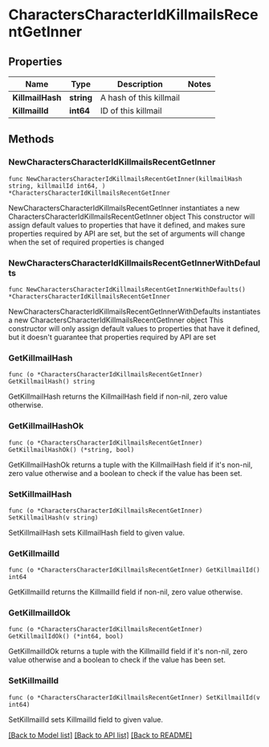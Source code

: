 # CharactersCharacterIdKillmailsRecentGetInner

## Properties

Name | Type | Description | Notes
------------ | ------------- | ------------- | -------------
**KillmailHash** | **string** | A hash of this killmail | 
**KillmailId** | **int64** | ID of this killmail | 

## Methods

### NewCharactersCharacterIdKillmailsRecentGetInner

`func NewCharactersCharacterIdKillmailsRecentGetInner(killmailHash string, killmailId int64, ) *CharactersCharacterIdKillmailsRecentGetInner`

NewCharactersCharacterIdKillmailsRecentGetInner instantiates a new CharactersCharacterIdKillmailsRecentGetInner object
This constructor will assign default values to properties that have it defined,
and makes sure properties required by API are set, but the set of arguments
will change when the set of required properties is changed

### NewCharactersCharacterIdKillmailsRecentGetInnerWithDefaults

`func NewCharactersCharacterIdKillmailsRecentGetInnerWithDefaults() *CharactersCharacterIdKillmailsRecentGetInner`

NewCharactersCharacterIdKillmailsRecentGetInnerWithDefaults instantiates a new CharactersCharacterIdKillmailsRecentGetInner object
This constructor will only assign default values to properties that have it defined,
but it doesn't guarantee that properties required by API are set

### GetKillmailHash

`func (o *CharactersCharacterIdKillmailsRecentGetInner) GetKillmailHash() string`

GetKillmailHash returns the KillmailHash field if non-nil, zero value otherwise.

### GetKillmailHashOk

`func (o *CharactersCharacterIdKillmailsRecentGetInner) GetKillmailHashOk() (*string, bool)`

GetKillmailHashOk returns a tuple with the KillmailHash field if it's non-nil, zero value otherwise
and a boolean to check if the value has been set.

### SetKillmailHash

`func (o *CharactersCharacterIdKillmailsRecentGetInner) SetKillmailHash(v string)`

SetKillmailHash sets KillmailHash field to given value.


### GetKillmailId

`func (o *CharactersCharacterIdKillmailsRecentGetInner) GetKillmailId() int64`

GetKillmailId returns the KillmailId field if non-nil, zero value otherwise.

### GetKillmailIdOk

`func (o *CharactersCharacterIdKillmailsRecentGetInner) GetKillmailIdOk() (*int64, bool)`

GetKillmailIdOk returns a tuple with the KillmailId field if it's non-nil, zero value otherwise
and a boolean to check if the value has been set.

### SetKillmailId

`func (o *CharactersCharacterIdKillmailsRecentGetInner) SetKillmailId(v int64)`

SetKillmailId sets KillmailId field to given value.



[[Back to Model list]](../README.md#documentation-for-models) [[Back to API list]](../README.md#documentation-for-api-endpoints) [[Back to README]](../README.md)


